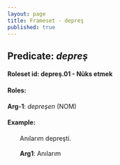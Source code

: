 ```yaml
---
layout: page
title: Frameset - depreş
published: true
---
```

<h2>Predicate: <i>depreş</i></h2>
<h4>Roleset id: depreş.01 - Nüks etmek<br>
<h4>Roles:</h4>
<b>Arg-1</b>: <i>depreşen</i>  (NOM) <br>
<h4>Example:</h4>
&emsp;&emsp;Anılarım depreşti.<br><br>
&emsp;&emsp;<b>Arg1</b>:  Anılarım<br>

